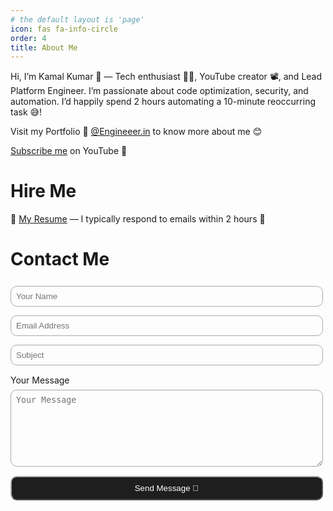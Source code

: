 ```yaml
---
# the default layout is 'page'
icon: fas fa-info-circle
order: 4
title: About Me
---
```


Hi, I’m Kamal Kumar 👋 — Tech enthusiast 🧑‍💻, YouTube creator 📽️, and Lead Platform Engineer. I’m passionate about code optimization, security, and automation. I’d happily spend 2 hours automating a 10-minute reoccurring task 😅!

Visit my Portfolio 🚀 [@Engineeer.in](https://engineeer.in) to know more about me 😊

<!--Markdownlint-Disable MD033-->
<a href='https://decrypted.in/subscribe'><i class='fa-brands fa-youtube'></i> Subscribe me</a> on YouTube 🙌

<!--Markdownlint-Disable MD025-->
# Hire Me

📝 [My Resume](https://decrypted.in/cv) — I typically respond to emails within 2 hours 📩

<!--Markdownlint-Disable MD025-->
# Contact Me

<!--Markdownlint-Disable MD033-->
<form style="display: grid; max-width: 500px" action="https://api.web3forms.com/submit" method="POST">
    <input type="hidden" name="access_key" value="__FORMKEY__">
    <input type="text" name="name" placeholder="Your Name" style="margin: 7px 0; padding: 8px; background-color: transparent; border: 1px solid #a9a9a9; border-radius: 10px; outline: none" required />
    <input type="email" name="email" placeholder="Email Address" style="margin: 7px 0; padding: 8px; background-color: transparent; border: 1px solid #a9a9a9; border-radius: 10px; outline: none" required />
    <input type="text" name="subject" placeholder="Subject" style="margin: 7px 0; padding: 8px; background-color: transparent; border: 1px solid #a9a9a9; border-radius: 10px; outline: none" required />
    <label for="name" style="margin-top: 8px">Your Message</label>
    <textarea name="message" placeholder="Your Message" rows="7" style="margin: 7px 0; padding: 8px; background-color: transparent; border: 1px solid #a9a9a9; border-radius: 10px; outline: none" required></textarea>
    <input type="submit" value="Send Message 🚀" style="margin: 8px 0; padding: 10px; background-color: #1e1e1e; border-color: #a9a9a9; border-radius: 10px; outline: none; color: white"/>
</form>
